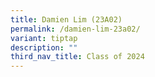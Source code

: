 ```yaml
---
title: Damien Lim (23A02)
permalink: /damien-lim-23a02/
variant: tiptap
description: ""
third_nav_title: Class of 2024
---
```

